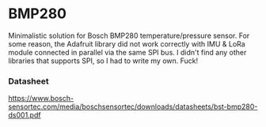 # BMP280
Minimalistic solution for Bosch BMP280 temperature/pressure sensor. For some reason, the Adafruit library did not work correctly with IMU & LoRa module connected in parallel via the same SPI bus. I didn't find any other libraries that supports SPI, so I had to write my own. Fuck!

### Datasheet
https://www.bosch-sensortec.com/media/boschsensortec/downloads/datasheets/bst-bmp280-ds001.pdf
